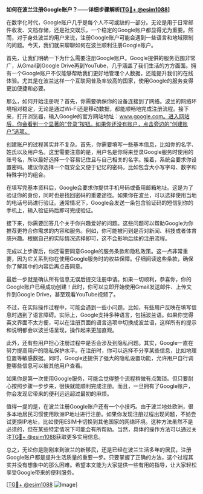 **如何在波兰注册Google账户？——详细步骤解析[[TG💪+ @esim1088](https://t.me/s/esim1088)]**

在数字化时代，Google账户几乎是每个人不可或缺的一部分。无论是用于日常邮件收发、文档存储，还是社交娱乐，一个稳定的Google账户都显得尤为重要。然而，对于身处波兰的用户来说，注册Google账户可能会遇到一些语言和地域限制的问题。今天，我们就来聊聊如何在波兰顺利注册Google账户。

首先，让我们明确一下为什么需要注册Google账户。Google提供的服务范围非常广，从Gmail到Google Drive再到YouTube，几乎涵盖了我们生活的方方面面。拥有一个Google账户不仅能够帮助我们更好地管理个人数据，还能提升我们的在线体验。尤其是在波兰这样一个互联网普及率较高的国家，使用Google的服务变得更加便捷和必要。

那么，如何开始注册呢？首先，你需要确保你的设备连接到了网络。波兰的网络环境相对稳定，无论是通过Wi-Fi还是移动数据，都能顺畅地完成注册流程。接下来，打开浏览器，输入Google的官方网站地址：www.google.com。进入网站后，你会看到一个显著的“登录”按钮。如果你还没有账户，点击旁边的“创建账户”选项。

创建账户的过程其实并不复杂。首先，你需要填写一些基本信息，比如你的名字、姓氏以及用户名。这里需要注意的是，用户名是你将来登录Google服务时使用的账号名，所以最好选择一个容易记住且与自己相关的名字。接着，系统会要求你设置密码。建议你选择一个既安全又便于记忆的密码，比如包含大小写字母、数字和特殊字符的组合。

在填写完基本资料后，Google会要求你提供手机号码或备用邮箱地址。这是为了验证你的身份，同时也是找回密码的重要途径。如果你在波兰，可以选择使用当地的电话号码进行验证。通常情况下，Google会发送一条包含验证码的短信到你的手机上，输入验证码后即可完成验证。

接下来，你需要回答几个关于你兴趣爱好的问题。这些问题可以帮助Google为你推荐更符合你需求的内容和服务。例如，你可能被问到是否对新闻、科技或者体育感兴趣。根据自己的实际情况选择即可，这不会影响后续的注册流程。

完成以上步骤后，你还需要同意Google的服务条款和隐私政策。这一点非常重要，因为它关系到你在使用Google服务时的权益保障。仔细阅读这些条款，确保你了解其中的内容后再点击同意。

最后一步就是确认所有信息无误后提交注册申请。如果一切顺利，恭喜你，你的Google账户已经成功创建！此时，你可以立即开始使用Gmail发送邮件、上传文件到Google Drive，甚至观看YouTube视频了。

不过，在实际操作过程中，可能会遇到一些小问题。比如，有些用户反映在填写信息时遇到了语言障碍。实际上，Google支持多种语言，包括波兰语。如果你觉得英文界面不太方便，可以在注册页面的语言选项中切换成波兰语，这样所有的提示和说明都会以波兰语呈现，操作起来更加直观。

此外，还有些用户担心注册过程中是否会涉及到隐私问题。其实，Google一直在努力提高用户的隐私保护水平。在注册时，你可以选择不分享某些信息，比如地理位置等敏感数据。同时，Google还提供了强大的隐私设置功能，允许用户自行调整哪些信息可以被其他用户查看。

如果你是第一次使用Google服务，可能会觉得整个流程稍微有点繁琐。但只要耐心按照步骤一步步来，很快就能顺利完成注册。而且，一旦拥有了Google账户，你会发现它带来的便利远远超过最初的麻烦。

值得一提的是，在波兰注册Google账户还有一个小技巧。由于波兰地处欧洲，很多本地居民习惯使用欧洲IP地址进行注册。如果你发现注册过程出现问题，不妨尝试更换IP地址，比如使用ESIM卡切换到其他国家的网络环境。这种方法虽然不是必须的，但在某些特定情况下可能会有所帮助。当然，具体的操作方法可以通过关注[TG💪+ @esim1088](https://t.me/s/esim1088)获取更多实用信息。

总之，无论你是刚刚来到波兰的新移民，还是已经在波兰生活多年的居民，注册Google账户都是提升生活质量的重要一步。只要掌握了正确的方法，这个过程其实并没有想象中的那么困难。希望本文能为大家提供一些有用的指导，让大家轻松享受Google带来的便利服务。

[[TG💪+ @esim1088](https://t.me/s/esim1088) ![Image](https://i.postimg.cc/4NQfJmqS/Snipaste-2025-05-13-00-14-12.png)]